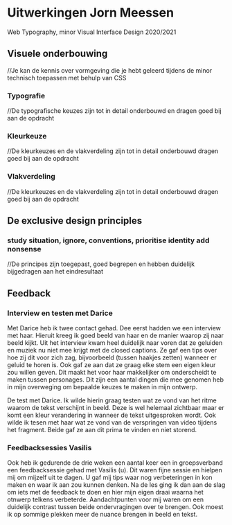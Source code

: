 # Uitwerkingen Jorn Meessen
Web Typography, minor Visual Interface Design 2020/2021


## Visuele onderbouwing

//Je kan de kennis over vormgeving die je
hebt geleerd tijdens de minor technisch
toepassen met behulp van CSS

### Typografie

//De typografische keuzes zijn tot in
detail onderbouwd en dragen goed bij
aan de opdracht

### Kleurkeuze

//De kleurkeuzes en de vlakverdeling zijn
tot in detail onderbouwd dragen goed
bij aan de opdracht

### Vlakverdeling

//De kleurkeuzes en de vlakverdeling zijn
tot in detail onderbouwd dragen goed
bij aan de opdracht

## De exclusive design principles

### study situation, ignore, conventions, prioritise identity add nonsense

//De principes zijn toegepast, goed
begrepen en hebben duidelijk
bijgedragen aan het eindresultaat

## Feedback

### Interview en testen met Darice
Met Darice heb ik twee contact gehad. Dee eerst hadden we een interview met haar. Hieruit kreeg ik goed beeld van haar en de manier waarop zij naar beeld kijkt. Uit het interview kwam heel duidelijk naar voren dat ze geluiden en muziek nu niet mee krijgt met de closed captions. Ze gaf een tips over hoe zij dit voor zich zag, bijvoorbeeld (tussen haakjes zetten) wanneer er geluid te horen is. Ook gaf ze aan dat ze graag elke stem een eigen kleur zou willen geven. Dit maakt het voor haar makkelijker om onderscheidt te maken tussen personages. Dit zijn een aantal dingen die mee genomen heb in mijn overweging om bepaalde keuzes te maken in mijn ontwerp.

De test met Darice.
Ik wilde hierin graag testen wat ze vond van het ritme waarom de tekst verschijnt in beeld. Deze is wel helemaal zichtbaar maar er komt een kleur verandering in wanneer de tekst uitgesproken wordt. Ook wilde ik tesen met haar wat ze vond van de verspringen van video tijdens het fragment. Beide gaf ze aan dit prima te vinden en niet storend.  

### Feedbacksessies Vasilis  
Ook heb ik gedurende de drie weken een aantal keer een in groepsverband een feedbacksessie gehad met Vasilis (u). Dit waren fijne sessie en hielpen mij om mijzelf uit te dagen. U gaf mij tips waar nog verbeteringen in kon maken en waar ik aan zou kunnen denken. Na de les ging ik dan aan de slag om iets met de feedback te doen en hier mijn eigen draai waarna het otnwerp telkens verbeterde. Aandachtpunten voor mij waren om een duidelijk contrast tussen beide ondervragingen over te brengen. Ook moest ik op sommige plekken meer de nuance brengen in beeld en tekst.   
